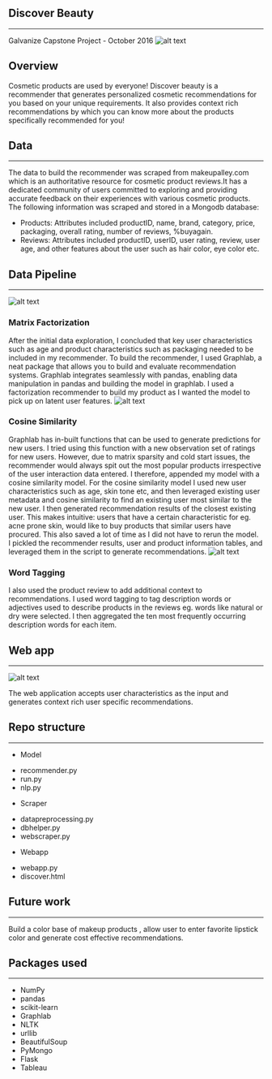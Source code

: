 
## Discover Beauty 
***
Galvanize Capstone Project - October 2016 
![alt text](https://github.com/naveenanair/DiscoverBeauty/blob/master/images/discover_beauty.png)

## Overview
Cosmetic products are used by everyone! Discover beauty is a recommender that generates personalized cosmetic recommendations for you based on your unique requirements. It also provides context rich recommendations by which you can know more about the products specifically recommended for you! 

## Data
***
The data to build the recommender was scraped from makeupalley.com which is an authoritative resource for cosmetic product reviews.It has a dedicated community of users committed to exploring and providing accurate feedback on their experiences with various cosmetic products. 
The following information was scraped and stored in a Mongodb database:
* Products: Attributes included productID, name, brand, category, price, packaging, overall rating, number of reviews, %buyagain.
* Reviews: Attributes included productID, userID, user rating, review, user age, and other features about the user such as hair color, eye color etc.

## Data Pipeline 
***
![alt text](https://github.com/naveenanair/DiscoverBeauty/blob/master/images/pipeline.png)

### Matrix Factorization 
After the initial data exploration, I concluded that key user characteristics such as age and product characteristics such as packaging needed to be included in my recommender. To build the recommender, I used Graphlab, a neat package that allows you to build and evaluate recommendation systems. Graphlab integrates seamlessly with pandas, enabling data manipulation in pandas and building the model in graphlab.
I used a factorization recommender to build my product as I wanted the model to pick up on latent user features.
![alt text](https://github.com/naveenanair/DiscoverBeauty/blob/master/images/factorization.png)

### Cosine Similarity 
Graphlab has in-built functions that can be used to generate predictions for new users. I tried using this function with a new observation set of ratings for new users. However, due to matrix sparsity and cold start issues, the recommender would always spit out the most popular products irrespective of the user interaction data entered. I therefore, appended my model with a cosine similarity model.
For the cosine similarity model I used new user characteristics such as age, skin tone etc, and then leveraged existing user metadata and cosine similarity to find an existing user most similar to the new user. I then generated recommendation results of the closest existing user.
This makes intuitive: users that have a certain characteristic for eg. acne prone skin, would like to buy products that similar users have procured. This also saved a lot of time as I did not have to rerun the model. I pickled the recommender results, user and product information tables, and leveraged them in the script to generate recommendations.
![alt text](https://github.com/naveenanair/DiscoverBeauty/blob/master/images/cosine.png)

### Word Tagging 
I also used the product review to add additional context to recommendations. I used word tagging to tag description words or adjectives used to describe products in the reviews eg. words like natural or dry were selected. I then aggregated the ten most frequently occurring description words for each item. 

##  Web app 
***
![alt text](https://github.com/naveenanair/DiscoverBeauty/blob/master/webapp.png)

The web application accepts user characteristics as the input and generates context rich user specific recommendations. 

##  Repo structure 
***
* Model
- recommender.py
- run.py
- nlp.py
* Scraper
- datapreprocessing.py
- dbhelper.py
- webscraper.py
* Webapp
- webapp.py
- discover.html

##  Future work 
***
Build a color base of makeup products , allow user to enter favorite lipstick color and generate cost effective recommendations. 

##  Packages used 
***
* NumPy
* pandas
* scikit-learn
* Graphlab
* NLTK
* urllib
* BeautifulSoup
* PyMongo
* Flask
* Tableau
